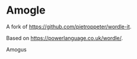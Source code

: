 # Amogle

A fork of https://github.com/pietroppeter/wordle-it.

Based on https://powerlanguage.co.uk/wordle/.

Amogus
